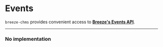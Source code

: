 # Events

`breeze-chms` provides convenient access to **[Breeze's Events API](https://app.breezechms.com/api#events)**.

---

### No implementation
